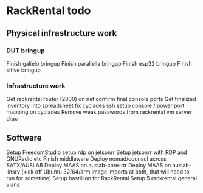 # RackRental todo

## Physical infrastructure work

### DUT bringup

Finish galielo bringup
Finish parallella bringup
Finish esp32 bringup
Finish sifive bringup

### Infrastructure work

Get rackrental router (2800) on net
confirm final console ports
Get finalized inventory into spreadsheet
fix cyclades ssh
setup console / power port mapping on cyclades
Remove weak passwords from rackrental vm server drac 

## Software

Setup FreedomStudio
setup rdp on jetsonrr 
Setup jetsonrr with RDP and GNURadio etc
Finish middleware
Deploy nomad/counsul across SATX/AUSLAB
Deploy MAAS on auslab-core-rtr
Deploy MAAS on auslab-linsrv
(kick off Ubuntu 32/64/arm image imports at both, that will need to run for sometime)
Setup bastillion for RackRental
Setup 5 rackrental general vlans
